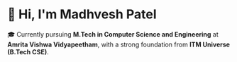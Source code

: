 <!-- ## Hi there 👋 -->

# 👋 Hi, I'm Madhvesh Patel

🎓 Currently pursuing **M.Tech in Computer Science and Engineering** at **Amrita Vishwa Vidyapeetham**, with a strong foundation from **ITM Universe (B.Tech CSE)**.

<!--
**Madhvesh-Patel3241/Madhvesh-Patel3241** is a ✨ _special_ ✨ repository because its `README.md` (this file) appears on your GitHub profile.-->

<!-- Here are some ideas to get you started:

- 🔭 I’m currently working on ...
- 🌱 I’m currently learning ...
- 👯 I’m looking to collaborate on ...
- 🤔 I’m looking for help with ...
- 💬 Ask me about ...
- 📫 How to reach me: ...
- 😄 Pronouns: ...
- ⚡ Fun fact: ... -->
